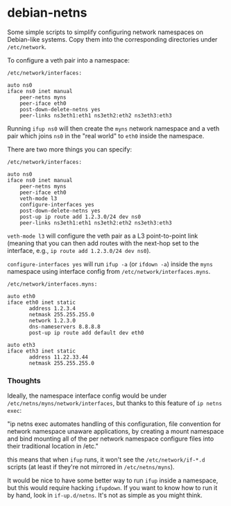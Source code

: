 # debian-netns

Some simple scripts to simplify configuring network namespaces on
Debian-like systems.  Copy them into the corresponding directories under
`/etc/network`.

To configure a veth pair into a namespace:
```
/etc/network/interfaces:

auto ns0
iface ns0 inet manual
    peer-netns myns
    peer-iface eth0
    post-down-delete-netns yes
    peer-links ns3eth1:eth1 ns3eth2:eth2 ns3eth3:eth3
```
Running `ifup ns0` will then create the `myns` network namespace and a veth
pair which joins `ns0` in the "real world" to `eth0` inside the namespace.

There are two more things you can specify:
```
/etc/network/interfaces:

auto ns0
iface ns0 inet manual
    peer-netns myns
    peer-iface eth0
    veth-mode l3
    configure-interfaces yes
    post-down-delete-netns yes
    post-up ip route add 1.2.3.0/24 dev ns0
    peer-links ns3eth1:eth1 ns3eth2:eth2 ns3eth3:eth3
```
`veth-mode l3` will configure the veth pair as a L3 point-to-point link
(meaning that you can then add routes with the next-hop set to the
interface, e.g., `ip route add 1.2.3.0/24 dev ns0`).

`configure-interfaces yes` will run `ifup -a` (or `ifdown -a`) inside the
`myns` namespace using interface config from `/etc/network/interfaces.myns`.
```
/etc/network/interfaces.myns:

auto eth0
iface eth0 inet static
       address 1.2.3.4
       netmask 255.255.255.0
       network 1.2.3.0
       dns-nameservers 8.8.8.8
       post-up ip route add default dev eth0

auto eth3
iface eth3 inet static
       address 11.22.33.44
       netmask 255.255.255.0
```

### Thoughts

Ideally, the namespace interface config would be under
`/etc/netns/myns/network/interfaces`, but thanks to this feature of `ip
netns exec`:

"ip netns exec automates handling of this configuration, file convention for
network namespace unaware applications, by creating a mount namespace and
bind mounting all of the per network namespace configure files into their
traditional location in /etc."

this means that when `ifup` runs, it won't see the `/etc/network/if-*.d`
scripts (at least if they're not mirrored in `/etc/netns/myns`).

It would be nice to have some better way to run `ifup` inside a namespace,
but this would require hacking `ifupdown`.  If you want to know how to run it
by hand, look in `if-up.d/netns`.  It's not as simple as you might think.

